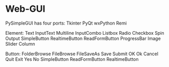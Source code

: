 # Web-GUI

PySimpleGUI has four ports:
    Tkinter
    PyQt
    wxPython
    Remi

Element:
    Text
    InputText
    Multiline
    InputCombo
    Listbox
    Radio
    Checkbox
    Spin
    Output
    SimpleButton
    RealtimeButton
    ReadFormButton
    ProgressBar
    Image
    Slider
    Column

Button:
    FolderBrowse
    FileBrowse
    FileSaveAs
    Save
    Submit
    OK
    Ok
    Cancel
    Quit
    Exit
    Yes
    No
    SimpleButton
    ReadFormButton
    RealtimeButton
